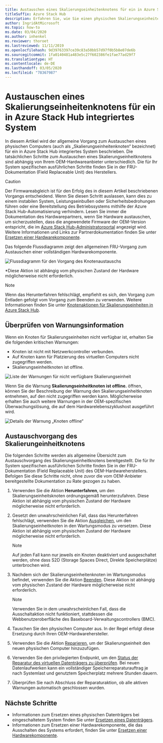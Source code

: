 ```yaml
---
title: Austauschen eines Skalierungseinheitenknotens für ein in Azure Stack Hub integriertes System
titleSuffix: Azure Stack Hub
description: Erfahren Sie, wie Sie einen physischen Skalierungseinheitenknoten in einem in Azure Stack Hub integrierten System austauschen.
author: IngridAtMicrosoft
ms.topic: how-to
ms.date: 03/04/2020
ms.author: inhenkel
ms.reviewer: thoroet
ms.lastreviewed: 11/11/2019
ms.openlocfilehash: 9d39763397ce39c83a50bb57d97f0b5b8e07de6b
ms.sourcegitcommit: 1fa0140481a483e5c27f602386fe1fae77ad29f7
ms.translationtype: HT
ms.contentlocale: de-DE
ms.lasthandoff: 03/05/2020
ms.locfileid: "78367987"
---
```

# <a name="replace-a-scale-unit-node-on-an-azure-stack-hub-integrated-system"></a>Austauschen eines Skalierungseinheitenknotens für ein in Azure Stack Hub integriertes System

In diesem Artikel wird der allgemeine Vorgang zum Austauschen eines physischen Computers (auch als „Skalierungseinheitenknoten“ bezeichnet) für ein in Azure Stack Hub integriertes System beschrieben. Die tatsächlichen Schritte zum Austauschen eines Skalierungseinheitknotens sind abhängig von Ihrem OEM-Hardwareanbieter unterschiedlich. Die für Ihr System spezifischen ausführlichen Schritte finden Sie in der FRU-Dokumentation (Field Replaceable Unit) des Herstellers.

> [!CAUTION]  
> Der Firmwareabgleich ist für den Erfolg des in diesem Artikel beschriebenen Vorgangs entscheidend. Wenn Sie diesen Schritt auslassen, kann dies zu einem instabilen System, Leistungseinbußen oder Sicherheitsbedrohungen führen oder eine Bereitstellung des Betriebssystems mithilfe der Azure Stack Hub-Automatisierung verhindern. Lesen Sie immer die Dokumentation des Hardwarepartners, wenn Sie Hardware austauschen, um sicherzustellen, dass die angewendete Firmware der OEM-Version entspricht, die im [Azure Stack Hub-Administratorportal](azure-stack-updates.md) angezeigt wird. Weitere Informationen und Links zur Partnerdokumentation finden Sie unter [Ersetzen einer Hardwarekomponente](azure-stack-replace-component.md).

Das folgende Flussdiagramm zeigt den allgemeinen FRU-Vorgang zum Austauschen einer vollständigen Hardwarekomponente.

![Flussdiagramm für den Vorgang des Knotenaustauschs](media/azure-stack-replace-node/replacenodeflow.png)

*Diese Aktion ist abhängig vom physischen Zustand der Hardware möglicherweise nicht erforderlich.

> [!Note]  
> Wenn das Herunterfahren fehlschlägt, empfiehlt es sich, den Vorgang zum Entladen gefolgt vom Vorgang zum Beenden zu verwenden. Weitere Informationen finden Sie unter [Knotenaktionen für Skalierungseinheiten in Azure Stack Hub](https://docs.microsoft.com/azure-stack/operator/azure-stack-node-actions).

## <a name="review-alert-information"></a>Überprüfen von Warnungsinformation

Wenn ein Knoten für Skalierungseinheiten nicht verfügbar ist, erhalten Sie die folgenden kritischen Warnungen:

- Knoten ist nicht mit Netzwerkcontroller verbunden.
- Auf Knoten kann für Platzierung des virtuellen Computers nicht zugegriffen werden.
- Skalierungseinheitknoten ist offline.

![Liste der Warnungen für nicht verfügbare Skalierungseinheit](media/azure-stack-replace-node/nodedownalerts.png)

Wenn Sie die Warnung **Skalierungseinheitknoten ist offline.** öffnen, können Sie der Beschreibung der Warnung den Skalierungseinheitknoten entnehmen, auf den nicht zugegriffen werden kann. Möglicherweise erhalten Sie auch weitere Warnungen in der OEM-spezifischen Überwachungslösung, die auf dem Hardwarelebenszyklushost ausgeführt wird.

![Details der Warnung „Knoten offline“](media/azure-stack-replace-node/nodeoffline.png)

## <a name="scale-unit-node-replacement-process"></a>Austauschvorgang des Skalierungeinheitknotens

Die folgenden Schritte werden als allgemeine Übersicht zum Austauschvorgang des Skalierungseinheitknotens bereitgestellt. Die für Ihr System spezifischen ausführlichen Schritte finden Sie in der FRU-Dokumentation (Field Replaceable Unit) des OEM-Hardwareherstellers. Befolgen Sie diese Schritte nicht, ohne zuvor die vom OEM-Anbieter bereitgestellte Dokumentation zu Rate gezogen zu haben.

1. Verwenden Sie die Aktion **Herunterfahren**, um den Skalierungseinheitsknoten ordnungsgemäß herunterzufahren. Diese Aktion ist abhängig vom physischen Zustand der Hardware möglicherweise nicht erforderlich.

2. Gesetzt den unwahrscheinlichen Fall, dass das Herunterfahren fehlschlägt, verwenden Sie die Aktion [Ausgleichen](azure-stack-node-actions.md#drain), um den Skalierungseinheitknoten in den Wartungsmodus zu versetzen. Diese Aktion ist abhängig vom physischen Zustand der Hardware möglicherweise nicht erforderlich.

   > [!NOTE]  
   > Auf jeden Fall kann nur jeweils ein Knoten deaktiviert und ausgeschaltet werden, ohne dass S2D (Storage Spaces Direct, Direkte Speicherplätze) unterbrochen wird.

3. Nachdem sich der Skalierungseinheitenknoten im Wartungsmodus befindet, verwenden Sie die Aktion [Beenden](azure-stack-node-actions.md#stop). Diese Aktion ist abhängig vom physischen Zustand der Hardware möglicherweise nicht erforderlich.

   > [!NOTE]  
   > Verwenden Sie in dem unwahrscheinlichen Fall, dass die Ausschaltaktion nicht funktioniert, stattdessen die Webbenutzeroberfläche des Baseboard-Verwaltungscontrollers (BMC).

4. Tauschen Sie den physischen Computer aus. In der Regel erfolgt diese Ersetzung durch Ihren OEM-Hardwarehersteller.
5. Verwenden Sie die Aktion [Reparieren](azure-stack-node-actions.md#repair), um der Skalierungseinheit den neuen physischen Computer hinzuzufügen.
6. Verwenden Sie den privilegierten Endpunkt, um den [Status der Reparatur des virtuellen Datenträgers zu überprüfen](azure-stack-replace-disk.md#check-the-status-of-virtual-disk-repair-using-the-privileged-endpoint). Bei neuen Datenlaufwerken kann ein vollständiger Speicherreparaturauftrag je nach Systemlast und genutztem Speicherplatz mehrere Stunden dauern.
7. Überprüfen Sie nach Abschluss der Reparaturaktion, ob alle aktiven Warnungen automatisch geschlossen wurden.

## <a name="next-steps"></a>Nächste Schritte

- Informationen zum Ersetzen eines physischen Datenträgers bei eingeschaltetem System finden Sie unter [Ersetzen eines Datenträgers](azure-stack-replace-disk.md). 
- Informationen zum Ersetzen einer Hardwarekomponente, die das Ausschalten des Systems erfordert, finden Sie unter [Ersetzen einer Hardwarekomponente](azure-stack-replace-component.md).
